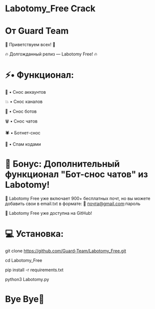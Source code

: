 # Labotomy_Free Crack
# От Guard Team
🔔 Приветствуем всех! 🔔

🔥 Долгожданный релиз — Labotomy Free! 🔥

# ⚡• Функционал:

🧨 • Снос аккаунтов

💥 • Снос каналов

🤖 • Снос ботов

🗑️ • Снос чатов

🕷️ • Ботнет-снос

📩 • Спам кодами

# 🎁 Бонус: Дополнительный функционал "Бот-снос чатов" из Labotomy!
📢 Labotomy Free уже включает 900+ бесплатных почт, но вы можете добавить свои в email.txt в формате:
📩 почта@gmail.com:пароль

🚀 Labotomy Free уже доступна на GitHub!

# 💻 Установка:

git clone https://github.com/Guard-Team/Labotomy_Free.git

cd Labotomy_Free

pip install -r requirements.txt

python3 Labotomy.py

# Bye Bye👋
